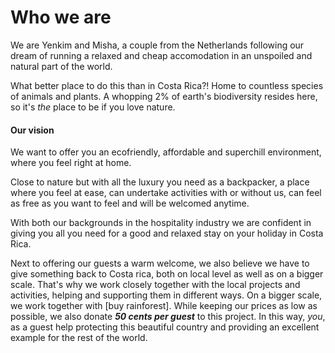 # Who we are
We are Yenkim and Misha, a couple from the Netherlands following our dream of running a relaxed and cheap accomodation in an unspoiled and natural part of the world. 

What better place to do this than in Costa Rica?! Home to countless species of animals and plants. A whopping 2% of earth's biodiversity resides here, so it's _the_ place to be if you love nature. 

#### Our vision

We want to offer you an ecofriendly, affordable and superchill environment, where you feel right at home. 

Close to nature but with all the luxury you need as a backpacker, a place where you feel at ease, can undertake activities with or without us, can feel as free as you want to feel and will be welcomed anytime. 

With both our backgrounds in the hospitality industry we are confident in giving you all you need for a good and relaxed stay on your holiday in Costa Rica.

Next to offering our guests a warm welcome, we also believe we have to give something back to Costa rica, both on local level as well as on a bigger scale. That's why we work closely together with the local projects and activities, helping and supporting them in different ways.
On a bigger scale, we work together with [buy rainforest]. While keeping our prices as low as possible, we also donate **_50 cents per guest_** to this project. In this way, _you_, as a guest help protecting this beautiful country and providing an excellent example for the rest of the world.
